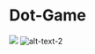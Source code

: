 # Dot-Game
![](Dot-Game/DotGame/src/human_vs_ai/images/Capture.PNG) ![alt-text-2](Dot-Game/DotGame/src/human_vs_ai/images/Capture.PNG)
